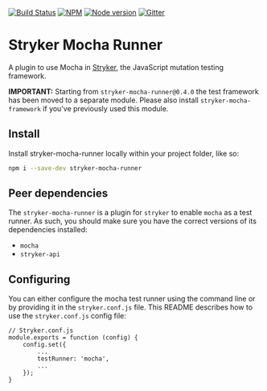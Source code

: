[![Build Status](https://travis-ci.org/stryker-mutator/stryker.svg?branch=master)](https://travis-ci.org/stryker-mutator/stryker)
[![NPM](https://img.shields.io/npm/dm/stryker-mocha-runner.svg)](https://www.npmjs.com/package/stryker-mocha-runner)
[![Node version](https://img.shields.io/node/v/stryker-mocha-runner.svg)](https://img.shields.io/node/v/stryker-mocha-runner.svg)
[![Gitter](https://badges.gitter.im/stryker-mutator/stryker.svg)](https://gitter.im/stryker-mutator/stryker?utm_source=badge&utm_medium=badge&utm_campaign=pr-badge)
# Stryker Mocha Runner
A plugin to use Mocha in [Stryker](https://stryker-mutator.github.io), the JavaScript mutation testing framework.

**IMPORTANT:** Starting from `stryker-mocha-runner@0.4.0` the test framework has been moved to a separate module. Please also install `stryker-mocha-framework` if you've previously used this module.

## Install

Install stryker-mocha-runner locally within your project folder, like so:

```bash
npm i --save-dev stryker-mocha-runner
```

## Peer dependencies

The `stryker-mocha-runner` is a plugin for `stryker` to enable `mocha` as a test runner. 
As such, you should make sure you have the correct versions of its dependencies installed:

* `mocha`
* `stryker-api`

## Configuring

You can either configure the mocha test runner using the command line or by providing it in the `stryker.conf.js` file.
This README describes how to use the `stryker.conf.js` config file:
```
// Stryker.conf.js
module.exports = function (config) {
    config.set({
        ...
        testRunner: 'mocha',
        ...
    });
}
```

